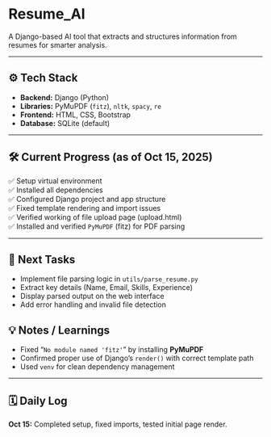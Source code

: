 # Resume_AI
A Django-based AI tool that extracts and structures information from resumes for smarter analysis.

---

## ⚙️ Tech Stack
- **Backend:** Django (Python)
- **Libraries:** PyMuPDF (`fitz`), `nltk`, `spacy`, `re`
- **Frontend:** HTML, CSS, Bootstrap
- **Database:** SQLite (default)

---

## 🛠️ Current Progress (as of Oct 15, 2025)
✅ Setup virtual environment  
✅ Installed all dependencies  
✅ Configured Django project and app structure  
✅ Fixed template rendering and import issues  
✅ Verified working of file upload page (upload.html)  
✅ Installed and verified `PyMuPDF` (fitz) for PDF parsing  

---

## 🚧 Next Tasks
- Implement file parsing logic in `utils/parse_resume.py`
- Extract key details (Name, Email, Skills, Experience)
- Display parsed output on the web interface
- Add error handling and invalid file detection


## 💡 Notes / Learnings
- Fixed “`No module named 'fitz'`” by installing **PyMuPDF**
- Confirmed proper use of Django’s `render()` with correct template path
- Used `venv` for clean dependency management

---

## 🗓️ Daily Log
**Oct 15:** Completed setup, fixed imports, tested initial page render.
